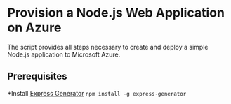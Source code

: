 # Provision a Node.js Web Application on Azure
The script provides all steps necessary to create and deploy a simple Node.js application to Microsoft Azure.

## Prerequisites
*Install [Express Generator](https://expressjs.com/en/starter/generator.html)
`npm install -g express-generator`
